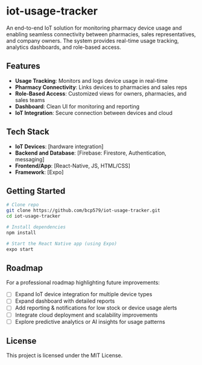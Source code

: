# iot-usage-tracker
An end-to-end IoT solution for monitoring pharmacy device usage and enabling seamless connectivity between pharmacies, sales representatives, and company owners. The system provides real-time usage tracking, analytics dashboards, and role-based access.

##  Features

*  **Usage Tracking**: Monitors and logs device usage in real-time
*  **Pharmacy Connectivity**: Links devices to pharmacies and sales reps
*  **Role-Based Access**: Customized views for owners, pharmacies, and sales teams
*  **Dashboard**: Clean UI for monitoring and reporting
*  **IoT Integration**: Secure connection between devices and cloud

##  Tech Stack

* **IoT Devices**: \[hardware integration]
* **Backend and Database**: \[Firebase: Firestore, Authentication, messaging]
* **Frontend/App**: \[React-Native, JS, HTML/CSS]
* **Framework**: \[Expo]

##  Getting Started

```bash
# Clone repo
git clone https://github.com/bcp579/iot-usage-tracker.git
cd iot-usage-tracker

# Install dependencies
npm install

# Start the React Native app (using Expo)
expo start
```

##  Roadmap
For a professional roadmap highlighting future improvements:
* [ ] Expand IoT device integration for multiple device types
* [ ] Expand dashboard with detailed reports
* [ ] Add reporting & notifications for low stock or device usage alerts
* [ ] Integrate cloud deployment and scalability improvements
* [ ] Explore predictive analytics or AI insights for usage patterns

##  License

This project is licensed under the MIT License.
